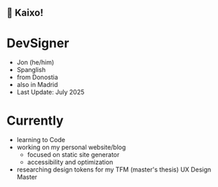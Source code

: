 ## 👋 Kaixo!

# DevSigner 
- Jon (he/him)
- Spanglish
- from Donostia
- also in Madrid
- Last Update: July 2025

# Currently
- learning to Code
- working on my personal website/blog
  - focused on static site generator
  - accessibility and optimization
- researching design tokens for my TFM
  (master's thesis) UX Design Master 
